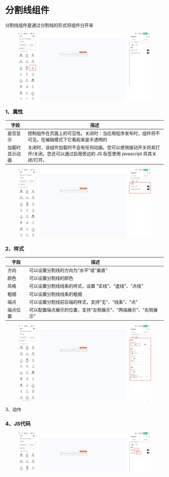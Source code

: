 # 分割线组件

分割线组件是通过分割线的形式将组件分开来

<figure><img src="../../.gitbook/assets/image (137).png" alt=""><figcaption></figcaption></figure>

### 1、属性

| 字段      | 描述                                                                         |
| ------- | -------------------------------------------------------------------------- |
| 是否显示    | 控制组件在页面上的可见性。关闭时：当应用程序发布时，组件将不可见。在编辑模式下它看起来是半透明的                           |
| 加载时显示动画 | 关闭时，该组件加载时不会有任何动画。您可以使用拨动开关将其打开/关闭。您还可以通过启用旁边的 JS 标签使用 javascript 将其关闭/打开。 |

<figure><img src="../../.gitbook/assets/image (133).png" alt=""><figcaption></figcaption></figure>

### 2、样式

| 字段   | 描述                                 |
| ---- | ---------------------------------- |
| 方向   | 可以设置分割线的方向为“水平”或“垂直”               |
| 颜色   | 可以设置分割线的颜色                         |
| 风格   | 可以设置分割线线条的样式，设置 “实线”、“虚线”、“点线”     |
| 粗细   | 可以设置分割线线条的粗细                       |
| 端点   | 可以设置分割线前后端的样式，支持“无”、“线条”、“点”       |
| 端点位置 | 可以配置端点展示的位置，支持“左侧展示”、“两端展示”、“右侧展示” |

<figure><img src="../../.gitbook/assets/image (146).png" alt=""><figcaption></figcaption></figure>

3、动作





### 4、JS代码

<figure><img src="../../.gitbook/assets/image (149).png" alt=""><figcaption></figcaption></figure>
